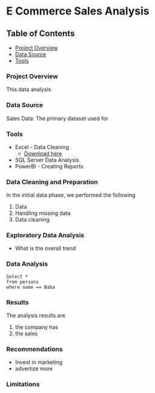 # E Commerce Sales Analysis
## Table of Contents
 - [Project Overview](#project-overview)
 - [Data Source](#data-source)
 - [Tools](tools)

### Project Overview 
This data analysis 


### Data Source
Sales Data: The primary dataset used for 

### Tools
- Excel - Data Cleaning
  -  [Download here](https://microsoft.com)
- SQL Server Data Analysis 
-  PowerBI - Creating Reports

  ### Data Cleaning and Preparation
  In the initial data phase, we performed the following 
  1. Data
  2. Handling missing data
  3. Data cleaning

### Exploratory Data Analysis
- What is the overall trend

### Data Analysis
```
Select *
from persons
where name == Baba
```

### Results
The analysis results are
1. the company has
2. the sales

### Recommendations
- Invest in marketing
- advertize more

### Limitations 

